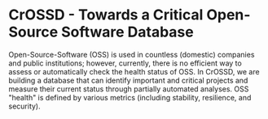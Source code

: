 # CrOSSD - Towards a Critical Open-Source Software Database
Open-Source-Software (OSS) is used in countless (domestic) companies and public institutions; however, currently, there is no efficient way to assess or automatically check the health status of OSS. In CrOSSD, we are building a database that can identify important and critical projects and measure their current status through partially automated analyses. OSS "health" is defined by various metrics (including stability, resilience, and security).
